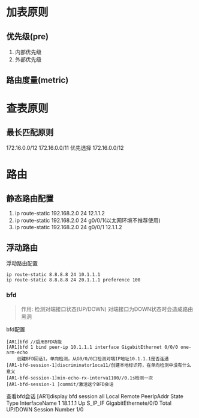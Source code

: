 # 加表原则

## 优先级(pre)

1. 内部优先级
2. 外部优先级

## 路由度量(metric)



# 查表原则

## 最长匹配原则

172.16.0.0/12
172.16.0.0/11
优先选择 172.16.0.0/12

# 路由

## 静态路由配置

1. ip route-static 192.168.2.0 24 12.1.1.2
2. ip route-static 192.168.2.0 24 g0/0/1(以太网环境不推荐使用)
3. ip route-static 192.168.2.0 24 g0/0/1 12.1.1.2

## 浮动路由

浮动路由配置
```
ip route-static 8.8.8.8 24 10.1.1.1
ip route-static 8.8.8.8 24 20.1.1.1 preference 100
```

### bfd 

>作用: 检测对端接口状态(UP/DOWN)
>对端接口为DOWN状态时会造成路由黑洞

bfd配置
```
[AR1]bfd //启用BFD功能
[AR1]bfd 1 bind peer-ip 10.1.1.1 interface GigabitEthernet 0/0/0 one-arm-echo 
    创建BFD回话1，单向检测，从G0/0/0口检测对端IP地址10.1.1.1是否连通 
[AR1-bfd-session-1]discriminator1oca11/创建本地标识符，在单向检测中没有什么意义 
[AR1-bfd-session-1]min-echo-rx-interva1100//0.1s检测一次 
[AR1-bfd-session-1 ]commit/激活这个BFD会话
```
查看bfd会话
[AR1]display bfd session all
Local Remote
PeerIpAddr
State
Type
InterfaceName
1
18.1.1.1
Up
S_IP_IF
GigabitEthernete/0/0
Total UP/DOWN Session Number 1/0